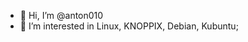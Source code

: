 - 👋 Hi, I’m @anton010
- 👀 I’m interested in Linux, KNOPPIX, Debian, Kubuntu;
<!---
anton010/anton010 is a ✨ special ✨ repository because its `README.md` (this file) appears on your GitHub profile.
You can click the Preview link to take a look at your changes.
--->

